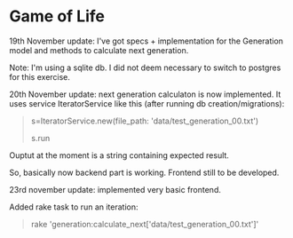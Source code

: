 # Game of Life

19th November update:
I've got specs + implementation for the Generation model and methods to calculate next generation.

Note: I'm using a sqlite db. I did not deem necessary to switch to postgres for this exercise.

20th November update:
next generation calculaton is now implemented. It uses service IteratorService like this (after running db creation/migrations):

> s=IteratorService.new(file_path: 'data/test_generation_00.txt')
>
> s.run

Ouptut at the moment is a string containing expected result.

So, basically now backend part is working. Frontend still to be developed.

23rd november update:
implemented very basic frontend.

Added rake task to run an iteration:

> rake 'generation:calculate_next['data/test_generation_00.txt']'